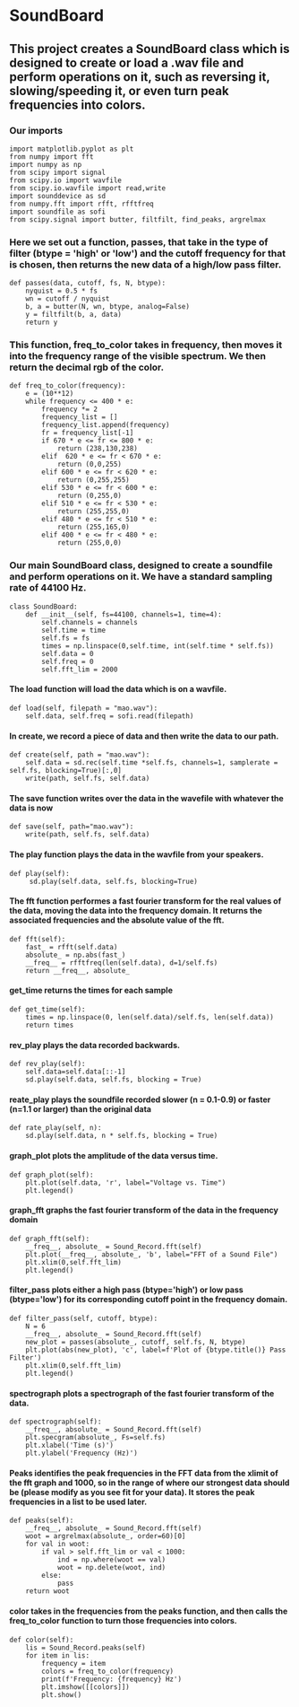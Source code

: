 # SoundBoard
## This project creates a SoundBoard class which is designed to create or load a .wav file and perform operations on it, such as reversing it, slowing/speeding it, or even turn peak frequencies into colors.

### Our imports
    import matplotlib.pyplot as plt
    from numpy import fft
    import numpy as np
    from scipy import signal
    from scipy.io import wavfile
    from scipy.io.wavfile import read,write
    import sounddevice as sd
    from numpy.fft import rfft, rfftfreq
    import soundfile as sofi
    from scipy.signal import butter, filtfilt, find_peaks, argrelmax
    
### Here we set out a function, passes, that take in the type of filter (btype = 'high' or 'low') and the cutoff frequency for that is chosen, then returns the new data of a high/low pass filter.
    def passes(data, cutoff, fs, N, btype):
        nyquist = 0.5 * fs
        wn = cutoff / nyquist
        b, a = butter(N, wn, btype, analog=False)
        y = filtfilt(b, a, data)
        return y

### This function, freq_to_color takes in frequency, then moves it into the frequency range of the visible spectrum. We then return the decimal rgb of the color.
    def freq_to_color(frequency):
        e = (10**12)
        while frequency <= 400 * e:
            frequency *= 2
            frequency_list = []
            frequency_list.append(frequency)
            fr = frequency_list[-1]
            if 670 * e <= fr <= 800 * e:
                return (238,130,238)
            elif  620 * e <= fr < 670 * e:
                return (0,0,255)
            elif 600 * e <= fr < 620 * e:
                return (0,255,255)
            elif 530 * e <= fr < 600 * e:
                return (0,255,0)
            elif 510 * e <= fr < 530 * e:
                return (255,255,0)
            elif 480 * e <= fr < 510 * e:
                return (255,165,0)
            elif 400 * e <= fr < 480 * e:
                return (255,0,0)
                
### Our main SoundBoard class, designed to create a soundfile and perform operations on it. We have a standard sampling rate of 44100 Hz.
    class SoundBoard:
        def __init__(self, fs=44100, channels=1, time=4):
            self.channels = channels
            self.time = time
            self.fs = fs
            times = np.linspace(0,self.time, int(self.time * self.fs))
            self.data = 0
            self.freq = 0
            self.fft_lim = 2000
        
#### The load function will load the data which is on a wavfile.   
    def load(self, filepath = "mao.wav"):
        self.data, self.freq = sofi.read(filepath)
        
#### In create, we record a piece of data and then write the data to our path.        
    def create(self, path = "mao.wav"):
        self.data = sd.rec(self.time *self.fs, channels=1, samplerate = self.fs, blocking=True)[:,0]
        write(path, self.fs, self.data)
        
#### The save function writes over the data in the wavefile with whatever the data is now
    def save(self, path="mao.wav"):
        write(path, self.fs, self.data)
        
#### The play function plays the data in the wavfile from your speakers.        
    def play(self):
         sd.play(self.data, self.fs, blocking=True)
            
#### The fft function performes a fast fourier transform for the real values of the data, moving the data into the frequency domain. It returns the associated frequencies and the absolute value of the fft.
    def fft(self):
        fast_ = rfft(self.data)
        absolute_ = np.abs(fast_)
        __freq__ = rfftfreq(len(self.data), d=1/self.fs)
        return __freq__, absolute_
    
#### get_time returns the times for each sample   
    def get_time(self):
        times = np.linspace(0, len(self.data)/self.fs, len(self.data))
        return times
    
#### rev_play plays the data recorded backwards.       
    def rev_play(self):
        self.data=self.data[::-1]
        sd.play(self.data, self.fs, blocking = True)
        
#### reate_play plays the soundfile recorded slower (n = 0.1-0.9) or faster (n=1.1 or larger) than the original data
    def rate_play(self, n):
        sd.play(self.data, n * self.fs, blocking = True)
        
#### graph_plot plots the amplitude of the data versus time.
    def graph_plot(self):
        plt.plot(self.data, 'r', label="Voltage vs. Time")
        plt.legend()
        
#### graph_fft graphs the fast fourier transform of the data in the frequency domain
    def graph_fft(self):
        __freq__, absolute_ = Sound_Record.fft(self)
        plt.plot(__freq__, absolute_, 'b', label="FFT of a Sound File")
        plt.xlim(0,self.fft_lim)
        plt.legend()
        
#### filter_pass plots either a high pass (btype='high') or low pass (btype='low') for its corresponding cutoff point in the frequency domain.
    def filter_pass(self, cutoff, btype):
        N = 6
        __freq__, absolute_ = Sound_Record.fft(self)
        new_plot = passes(absolute_, cutoff, self.fs, N, btype)
        plt.plot(abs(new_plot), 'c', label=f'Plot of {btype.title()} Pass Filter')
        plt.xlim(0,self.fft_lim)
        plt.legend()
        
#### spectrograph plots a spectrograph of the fast fourier transform of the data.
    def spectrograph(self):
        __freq__, absolute_ = Sound_Record.fft(self)
        plt.specgram(absolute_, Fs=self.fs)
        plt.xlabel('Time (s)')
        plt.ylabel('Frequency (Hz)')
        
#### Peaks identifies the peak frequencies in the FFT data from the xlimit of the fft graph and 1000, so in the range of where our strongest data should be (please modify as you see fit for your data). It stores the peak frequencies in a list to be used later. 
    def peaks(self):
        __freq__, absolute_ = Sound_Record.fft(self)
        woot = argrelmax(absolute_, order=60)[0]
        for val in woot:
            if val > self.fft_lim or val < 1000:
                ind = np.where(woot == val)
                woot = np.delete(woot, ind)
            else:
                pass
        return woot
    
#### color takes in the frequencies from the peaks function, and then calls the freq_to_color function to turn those frequencies into colors.
    def color(self):
        lis = Sound_Record.peaks(self)
        for item in lis:
            frequency = item
            colors = freq_to_color(frequency)
            print(f'Frequency: {frequency} Hz')
            plt.imshow([[colors]])
            plt.show()
